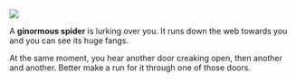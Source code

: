 <img src="images/spider.png" class="center_50 shift_up">

A **ginormous spider**  is lurking over you. It runs down the web towards you and you can see its huge fangs.

At the same moment, you hear another door creaking open, then another and another. Better make a run for it through one of those doors.